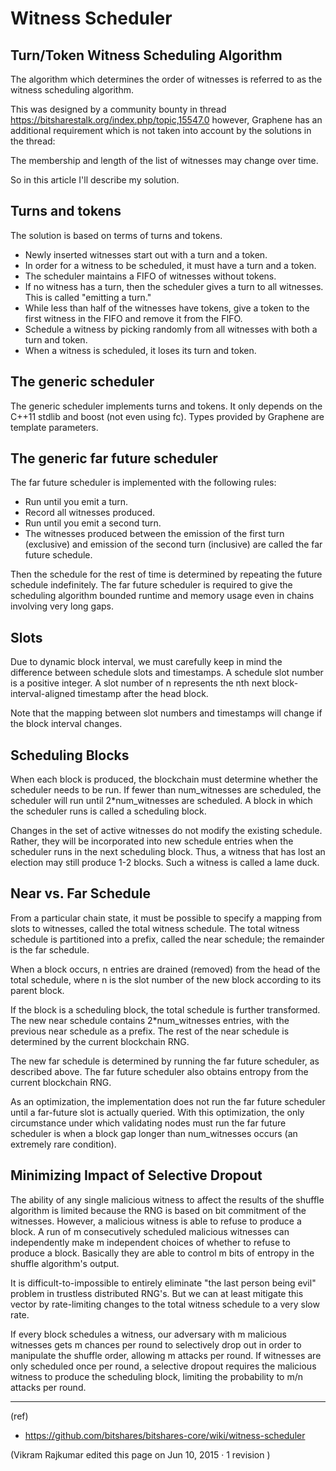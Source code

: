 # Witness Scheduler

## Turn/Token Witness Scheduling Algorithm

The algorithm which determines the order of witnesses is referred to as the witness scheduling algorithm.

This was designed by a community bounty in thread https://bitsharestalk.org/index.php/topic,15547.0 however, Graphene has an additional requirement which is not taken into account by the solutions in the thread:

The membership and length of the list of witnesses may change over time.

So in this article I'll describe my solution.

## Turns and tokens

The solution is based on terms of turns and tokens.

- Newly inserted witnesses start out with a turn and a token.
- In order for a witness to be scheduled, it must have a turn and a token.
- The scheduler maintains a FIFO of witnesses without tokens.
- If no witness has a turn, then the scheduler gives a turn to all witnesses. This is called "emitting a turn."
- While less than half of the witnesses have tokens, give a token to the first witness in the FIFO and remove it from the FIFO.
- Schedule a witness by picking randomly from all witnesses with both a turn and token.
- When a witness is scheduled, it loses its turn and token.

## The generic scheduler

The generic scheduler implements turns and tokens. It only depends on the C++11 stdlib and boost (not even using fc). Types provided by Graphene are template parameters.

## The generic far future scheduler

The far future scheduler is implemented with the following rules:

- Run until you emit a turn.
- Record all witnesses produced.
- Run until you emit a second turn.
- The witnesses produced between the emission of the first turn (exclusive) and emission of the second turn (inclusive) are called the far future schedule.

Then the schedule for the rest of time is determined by repeating the future schedule indefinitely. The far future scheduler is required to give the scheduling algorithm bounded runtime and memory usage even in chains involving very long gaps.

## Slots

Due to dynamic block interval, we must carefully keep in mind the difference between schedule slots and timestamps. A schedule slot number is a positive integer. A slot number of n represents the nth next block-interval-aligned timestamp after the head block.

Note that the mapping between slot numbers and timestamps will change if the block interval changes.

## Scheduling Blocks

When each block is produced, the blockchain must determine whether the scheduler needs to be run. If fewer than num_witnesses are scheduled, the scheduler will run until 2*num_witnesses are scheduled. A block in which the scheduler runs is called a scheduling block.

Changes in the set of active witnesses do not modify the existing schedule. Rather, they will be incorporated into new schedule entries when the scheduler runs in the next scheduling block. Thus, a witness that has lost an election may still produce 1-2 blocks. Such a witness is called a lame duck.

## Near vs. Far Schedule

From a particular chain state, it must be possible to specify a mapping from slots to witnesses, called the total witness schedule. The total witness schedule is partitioned into a prefix, called the near schedule; the remainder is the far schedule.

When a block occurs, n entries are drained (removed) from the head of the total schedule, where n is the slot number of the new block according to its parent block.

If the block is a scheduling block, the total schedule is further transformed. The new near schedule contains 2*num_witnesses entries, with the previous near schedule as a prefix. The rest of the near schedule is determined by the current blockchain RNG.

The new far schedule is determined by running the far future scheduler, as described above. The far future scheduler also obtains entropy from the current blockchain RNG.

As an optimization, the implementation does not run the far future scheduler until a far-future slot is actually queried. With this optimization, the only circumstance under which validating nodes must run the far future scheduler is when a block gap longer than num_witnesses occurs (an extremely rare condition).

## Minimizing Impact of Selective Dropout

The ability of any single malicious witness to affect the results of the shuffle algorithm is limited because the RNG is based on bit commitment of the witnesses. However, a malicious witness is able to refuse to produce a block. A run of m consecutively scheduled malicious witnesses can independently make m independent choices of whether to refuse to produce a block. Basically they are able to control m bits of entropy in the shuffle algorithm's output.

It is difficult-to-impossible to entirely eliminate "the last person being evil" problem in trustless distributed RNG's. But we can at least mitigate this vector by rate-limiting changes to the total witness schedule to a very slow rate.

If every block schedules a witness, our adversary with m malicious witnesses gets m chances per round to selectively drop out in order to manipulate the shuffle order, allowing m attacks per round. If witnesses are only scheduled once per round, a selective dropout requires the malicious witness to produce the scheduling block, limiting the probability to m/n attacks per round.

***

(ref)
- https://github.com/bitshares/bitshares-core/wiki/witness-scheduler

(Vikram Rajkumar edited this page on Jun 10, 2015 · 1 revision )


